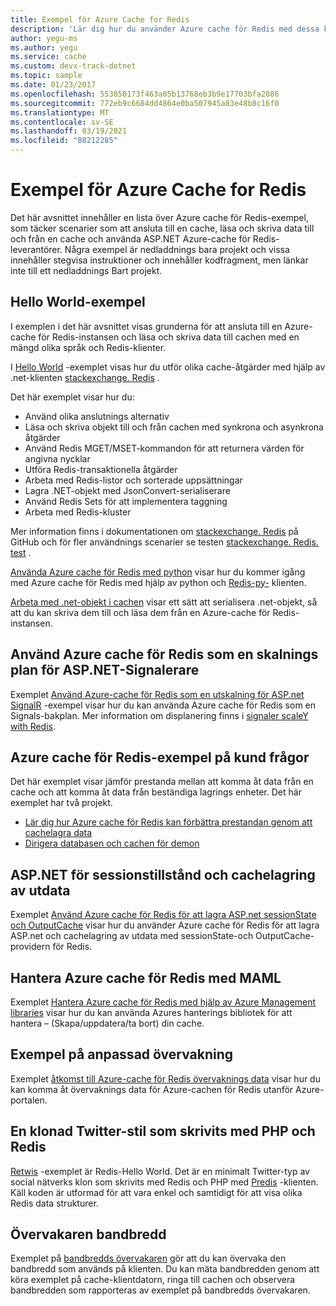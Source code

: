 ```yaml
---
title: Exempel för Azure Cache for Redis
description: 'Lär dig hur du använder Azure cache för Redis med dessa kod exempel: ansluta till en cache, läsa och skriva data i en cache, ASP.NET Azure cache för Redis-leverantörer.'
author: yegu-ms
ms.author: yegu
ms.service: cache
ms.custom: devx-track-dotnet
ms.topic: sample
ms.date: 01/23/2017
ms.openlocfilehash: 553850173f463a05b13768eb3b9e17703bfa2886
ms.sourcegitcommit: 772eb9c6684dd4864e0ba507945a83e48b8c16f0
ms.translationtype: MT
ms.contentlocale: sv-SE
ms.lasthandoff: 03/19/2021
ms.locfileid: "88212285"
---
```

# <a name="azure-cache-for-redis-samples"></a>Exempel för Azure Cache for Redis
Det här avsnittet innehåller en lista över Azure cache för Redis-exempel, som täcker scenarier som att ansluta till en cache, läsa och skriva data till och från en cache och använda ASP.NET Azure-cache för Redis-leverantörer. Några exempel är nedladdnings bara projekt och vissa innehåller stegvisa instruktioner och innehåller kodfragment, men länkar inte till ett nedladdnings Bart projekt.

## <a name="hello-world-samples"></a>Hello World-exempel
I exemplen i det här avsnittet visas grunderna för att ansluta till en Azure-cache för Redis-instansen och läsa och skriva data till cachen med en mängd olika språk och Redis-klienter.

I [Hello World](https://github.com/rustd/RedisSamples/tree/master/HelloWorld) -exemplet visas hur du utför olika cache-åtgärder med hjälp av .net-klienten [stackexchange. Redis](https://github.com/StackExchange/StackExchange.Redis) .

Det här exemplet visar hur du:

* Använd olika anslutnings alternativ
* Läsa och skriva objekt till och från cachen med synkrona och asynkrona åtgärder
* Använd Redis MGET/MSET-kommandon för att returnera värden för angivna nycklar
* Utföra Redis-transaktionella åtgärder
* Arbeta med Redis-listor och sorterade uppsättningar
* Lagra .NET-objekt med JsonConvert-serialiserare
* Använd Redis Sets för att implementera taggning
* Arbeta med Redis-kluster

Mer information finns i dokumentationen om [stackexchange. Redis](https://github.com/StackExchange/StackExchange.Redis) på GitHub och för fler användnings scenarier se testen [stackexchange. Redis. test](https://github.com/StackExchange/StackExchange.Redis/tree/master/tests) .

[Använda Azure cache för Redis med python](cache-python-get-started.md) visar hur du kommer igång med Azure cache för Redis med hjälp av python och [Redis-py-](https://github.com/andymccurdy/redis-py) klienten.

[Arbeta med .net-objekt i cachen](cache-dotnet-how-to-use-azure-redis-cache.md#work-with-net-objects-in-the-cache) visar ett sätt att serialisera .net-objekt, så att du kan skriva dem till och läsa dem från en Azure-cache för Redis-instansen. 

## <a name="use-azure-cache-for-redis-as-a-scale-out-backplane-for-aspnet-signalr"></a>Använd Azure cache för Redis som en skalnings plan för ASP.NET-Signalerare
Exemplet [Använd Azure-cache för Redis som en utskalning för ASP.net SignalR](https://github.com/rustd/RedisSamples/tree/master/RedisAsSignalRBackplane) -exempel visar hur du kan använda Azure cache för Redis som en Signals-bakplan. Mer information om displanering finns i [signaler scaleY with Redis](https://www.asp.net/signalr/overview/performance/scaleout-with-redis).

## <a name="azure-cache-for-redis-customer-query-sample"></a>Azure cache för Redis-exempel på kund frågor
Det här exemplet visar jämför prestanda mellan att komma åt data från en cache och att komma åt data från beständiga lagrings enheter. Det här exemplet har två projekt.

* [Lär dig hur Azure cache för Redis kan förbättra prestandan genom att cachelagra data](https://github.com/rustd/RedisSamples/tree/master/RedisCacheCustomerQuerySample)
* [Dirigera databasen och cachen för demon](https://github.com/rustd/RedisSamples/tree/master/SeedCacheForCustomerQuerySample)

## <a name="aspnet-session-state-and-output-caching"></a>ASP.NET för sessionstillstånd och cachelagring av utdata
Exemplet [Använd Azure cache för Redis för att lagra ASP.net sessionState och OutputCache](https://github.com/rustd/RedisSamples/tree/master/SessionState_OutputCaching) visar hur du använder Azure cache för Redis för att lagra ASP.net och cachelagring av utdata med sessionState-och OutputCache-providern för Redis.

## <a name="manage-azure-cache-for-redis-with-maml"></a>Hantera Azure cache för Redis med MAML
Exemplet [Hantera Azure cache för Redis med hjälp av Azure Management libraries](https://github.com/rustd/RedisSamples/tree/master/ManageCacheUsingMAML) visar hur du kan använda Azures hanterings bibliotek för att hantera – (Skapa/uppdatera/ta bort) din cache. 

## <a name="custom-monitoring-sample"></a>Exempel på anpassad övervakning
Exemplet [åtkomst till Azure-cache för Redis övervaknings data](https://github.com/rustd/RedisSamples/tree/master/CustomMonitoring) visar hur du kan komma åt övervaknings data för Azure-cachen för Redis utanför Azure-portalen.

## <a name="a-twitter-style-clone-written-using-php-and-redis"></a>En klonad Twitter-stil som skrivits med PHP och Redis
[Retwis](https://github.com/SyntaxC4-MSFT/retwis) -exemplet är Redis-Hello World. Det är en minimalt Twitter-typ av social nätverks klon som skrivits med Redis och PHP med [Predis](https://github.com/nrk/predis) -klienten. Käll koden är utformad för att vara enkel och samtidigt för att visa olika Redis data strukturer.

## <a name="bandwidth-monitor"></a>Övervakaren bandbredd
Exemplet på [bandbredds övervakaren](https://github.com/JonCole/SampleCode/tree/master/BandWidthMonitor) gör att du kan övervaka den bandbredd som används på klienten. Du kan mäta bandbredden genom att köra exemplet på cache-klientdatorn, ringa till cachen och observera bandbredden som rapporteras av exemplet på bandbredds övervakaren.
